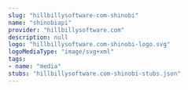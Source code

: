 ```yaml
---
slug: "hillbillysoftware-com-shinobi"
name: "shinobiapi"
provider: "hillbillysoftware.com"
description: null
logo: "hillbillysoftware.com-shinobi-logo.svg"
logoMediaType: "image/svg+xml"
tags:
- name: "media"
stubs: "hillbillysoftware.com-shinobi-stubs.json"
---
```

